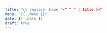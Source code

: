 ```yaml
---
title: "{{ replace .Name "-" " " | title }}"
menu: "{{ .Menu }}"
date: {{ .Date }}
draft: true
---
```



